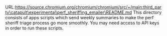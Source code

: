 URL:https://source.chromium.org/chromium/chromium/src/+/main:third_party\catapult\experimental\perf_sheriffing_emailer\README.md
This directory consists of apps scripts which send weekly summaries
to make the perf sheriff triage process go more smoothly. You may
need access to API keys in order to run these scripts.